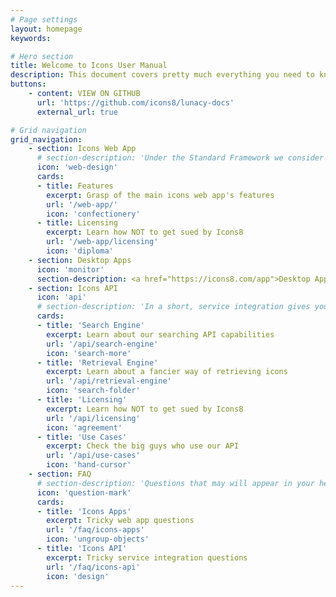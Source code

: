 ```yaml
---
# Page settings
layout: homepage
keywords:

# Hero section
title: Welcome to Icons User Manual
description: This document covers pretty much everything you need to know about how to get started and succeed with icons app and services.
buttons:
    - content: VIEW ON GITHUB
      url: 'https://github.com/icons8/lunacy-docs'
      external_url: true

# Grid navigation
grid_navigation:
    - section: Icons Web App
      # section-description: 'Under the Standard Framework we consider a set of tools that allows our clients to manually search and retreive icons through a GUI.   This manual covers the icons web app in detail:'
      icon: 'web-design'
      cards:
      - title: Features
        excerpt: Grasp of the main icons web app's features
        url: '/web-app/'
        icon: 'confectionery'
      - title: Licensing
        excerpt: Learn how NOT to get sued by Icons8
        url: '/web-app/licensing'
        icon: 'diploma'
    - section: Desktop Apps
      icon: 'monitor'
      section-description: <a href="https://icons8.com/app">Desktop Apps</a> are Windows and Mac icons apps. The main idea behind the desktop apps is to provide offline access to our icons. Download it once and use it offline side by side with design tools of your choice. Ease of search and ease of use! Drag and drop icons from the app right into your design. It is that simple and effective! Take your dev process to the next level with our desktop apps!
    - section: Icons API
      icon: 'api'
      # section-description: 'In a short, service integration gives you an ability to access icons programmatically, from within your apps, on the fly in real-time. In particular end-users of your products could generate their own projects, build their own visual content from within your apps tied to our service. The framework consist of search engine that allows to programmatically search for icons metadata and icons retrieval service which utilizes that metadata to actually retrieve icons in various formats, styles, colours, sizes etc. Click on the collapsable items below to read more about each of the topics:'
      cards:
      - title: 'Search Engine'
        excerpt: Learn about our searching API capabilities
        url: '/api/search-engine'
        icon: 'search-more'
      - title: 'Retrieval Engine'
        excerpt: Learn about a fancier way of retrieving icons
        url: '/api/retrieval-engine'
        icon: 'search-folder'
      - title: 'Licensing'
        excerpt: Learn how NOT to get sued by Icons8
        url: '/api/licensing'
        icon: 'agreement'
      - title: 'Use Cases'
        excerpt: Check the big guys who use our API
        url: '/api/use-cases'
        icon: 'hand-cursor'
    - section: FAQ
      # section-description: 'Questions that may will appear in your head:'
      icon: 'question-mark'
      cards:
      - title: 'Icons Apps'
        excerpt: Tricky web app questions
        url: '/faq/icons-apps'
        icon: 'ungroup-objects'
      - title: 'Icons API'
        excerpt: Tricky service integration questions 
        url: '/faq/icons-api'
        icon: 'design'
---
```

